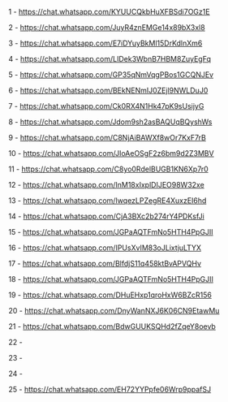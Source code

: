 1 - 	https://chat.whatsapp.com/KYUUCQkbHuXFBSdi7OGz1E
	
2 - 	https://chat.whatsapp.com/JuyR4znEMGe14x89bX3xl8
	
3 - 	https://chat.whatsapp.com/E7iDYuyBkMl15DrKdlnXm6
	
4 - 	https://chat.whatsapp.com/LIDek3WbnB7HBM8ZuyEgFq
	
5 - 	https://chat.whatsapp.com/GP35qNmVqgPBos1GCQNJEv
	
6 - 	https://chat.whatsapp.com/BEkNENmIJ0ZEjl9NWLDuJ0
	
7 - 	https://chat.whatsapp.com/Ck0RX4N1Hk47pK9sUsijyG
	
8 - 	https://chat.whatsapp.com/Jdom9sh2asBAQUqBQyshWs
	
9 - 	https://chat.whatsapp.com/C8NjAiBAWXf8wOr7KxF7rB
	
10 - 	https://chat.whatsapp.com/JIoAeOSgF2z6bm9d2Z3MBV
	
11 - 	https://chat.whatsapp.com/C8yo0RdelBUGB1KN6Xp7r0
	
12 - 	https://chat.whatsapp.com/InM18xIxplDIJEO98W32xe
	
13 - 	https://chat.whatsapp.com/IwqezLPZegRE4XuxzEI6hd
	
14 - 	https://chat.whatsapp.com/CjA3BXc2b274rY4PDKsfJi
	
15 - 	https://chat.whatsapp.com/JGPaAQTFmNo5HTH4PpGJII
	
16 - 	https://chat.whatsapp.com/IPUsXvIM83oJLixtjuLTYX
	
17 - 	https://chat.whatsapp.com/BlfdjS11q458ktBvAPVQHv
	
18 - 	https://chat.whatsapp.com/JGPaAQTFmNo5HTH4PpGJII
	
19 - 	https://chat.whatsapp.com/DHuEHxp1qroHxW6BZcR156
	
20 - 	https://chat.whatsapp.com/DnyWanNXJ6K06CN9EtawMu
	
21 - 	https://chat.whatsapp.com/BdwGUUKSQHd2fZqeY8oevb
	
22 - 	
	
23 - 	
	
24 - 	
	
25 - 	https://chat.whatsapp.com/EH72YYPpfe06Wrp9ppafSJ
	

